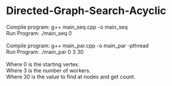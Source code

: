 # Directed-Graph-Search-Acyclic

Compile program: g++ main_seq.cpp -o main_seq <br/>
Run Program: ./main_seq 0<br/>
<br/>
Compile program: g++ main_par.cpp -o main_par -pthread <br/>
Run Program: ./main_par 0 3 30<br/>
<br/>
Where 0 is the starting vertex.<br/>
Where 3 is the number of workers.<br/>
Where 30 is the value to find at nodes and get count.<br/>
